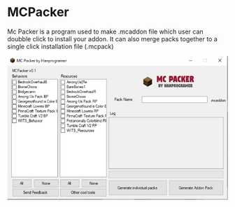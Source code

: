 # MCPacker
Mc Packer is a program used to make .mcaddon file which user can doubble click to install your addon.
It can also merge packs together to a single click installation file (.mcpack)

![](ss1.png) 